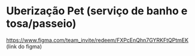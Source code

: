 # Uberização Pet (serviço de banho e tosa/passeio)

https://www.figma.com/team_invite/redeem/FXPcEnQhn7GYRKFtQPtmEK (link do figma)

